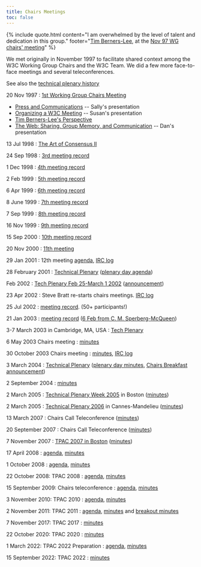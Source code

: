 ```yaml
---
title: Chairs Meetings
toc: false
---
```


{% include quote.html content="I am overwhelmed by the level of talent and dedication in this group." footer="[Tim Berners-Lee](https://www.w3.org/People/Berners-Lee/), at the [Nov 97 WG chairs' meeting](https://www.w3.org/Member/9711/wg-chairs.html)" %}

We met originally in November 1997 to facilitate shared context among the W3C Working Group Chairs and the W3C Team. We did a few more face-to-face meetings and several teleconferences.

See also the [technical plenary history](https://www.w3.org/events/tpac/)

20 Nov 1997
: [1st Working Group Chairs Meeting](https://www.w3.org/Member/9711/wg-chairs.html)
- [Press and Communications](https://www.w3.org/Member/Talks/971120Press) -- Sally's presentation
- [Organizing a W3C Meeting](../meetings/hosting.md) -- Susan's presentation
- [Tim Berners-Lee's Perspective](https://www.w3.org/Member/9711/wg-chairs-intro.html)
- [The Web: Sharing, Group Memory, and Communication](https://www.w3.org/OldGuide/WebSharing.html) -- Dan's presentation

13 Jul 1998
: [The Art of Consensus II](https://www.w3.org/1998/07/chairs.html)

24 Sep 1998
: [3rd meeting record](https://www.w3.org/1998/09/24-chairs.html)

1 Dec 1998
: [4th meeting record](https://www.w3.org/1998/12/01-chairs.html)

2 Feb 1999
: [5th meeting record](https://www.w3.org/1999/02/02-chairs.html)

6 Apr 1999
: [6th meeting record](https://www.w3.org/1999/04/06-chairs.html)

8 June 1999
: [7th meeting record](https://www.w3.org/1999/06/08-chairs.html)

7 Sep 1999
: [8th meeting record](https://www.w3.org/1999/09/chairs56.html)

16 Nov 1999
: [9th meeting record](https://www.w3.org/1999/11/chairs298.html)

15 Sep 2000
: [10th meeting record](https://www.w3.org/2000/09/ch53.html)

20 Nov 2000
: [11th meeting](https://www.w3.org/2000/11/ch64.html)

29 Jan 2001
: 12th meeting [agenda](https://lists.w3.org/Archives/Member/chairs/2001JanMar/0041.html), [IRC log](https://www.w3.org/2001/01/29-chairs-irc)

28 February 2001
: [Technical Plenary](https://www.w3.org/2001/02/allgroupoverview.html#Agenda1) ([plenary day agenda](https://www.w3.org/2001/02/Plenary/Agenda.html))

Feb 2002
: [Tech Plenary Feb 25-March 1 2002](https://www.w3.org/2001/07/allgroupoverview) ([announcement](https://lists.w3.org/Archives/Member/chairs/2001JulSep/0034.html))

23 Apr 2002
: Steve Bratt re-starts chairs meetings. [IRC log](https://www.w3.org/2002/04/23-chairs-irc)

25 Jul 2002
: [meeting record](https://lists.w3.org/Archives/Member/chairs/2002JulSep/0047.html). (50+ participants!)

21 Jan 2003
: [meeting record](https://www.w3.org/2003/01/21-chairs-notes.html) ([6 Feb from C. M. Sperberg-McQueen](https://lists.w3.org/Archives/Member/chairs/2003JanMar/0032.html))

3-7 March 2003 in Cambridge, MA, USA
: [Tech Plenary](https://www.w3.org/2002/10/allgroupoverview.html)

6 May 2003 Chairs meeting
: [minutes](https://www.w3.org/2003/05/06-chair-notes.html)

30 October 2003 Chairs meeting
: [minutes](https://www.w3.org/2003/10/31-chair-notes.html), [IRC log](https://www.w3.org/2003/10/30-chair-irc)

3 March 2004
: [Technical Plenary](https://www.w3.org/2003/08/allgroupoverview.html) ([plenary day minutes](https://www.w3.org/2004/03/plenary-minutes), [Chairs Breakfast announcement](https://lists.w3.org/Archives/Member/chairs/2004JanMar/0075))

2 September 2004
: [minutes](https://www.w3.org/2004/09/02-chair-minutes.html)

2 March 2005
: [Technical Plenary Week 2005](https://www.w3.org/2004/12/allgroupoverview.html) in Boston ([minutes](https://www.w3.org/2005/03/plenary-minutes))

2 March 2005
: [Technical Plenary 2006](https://www.w3.org/2005/12/allgroupoverview.html) in Cannes-Mandelieu ([minutes](https://www.w3.org/2006/03/TP-minutes.html))

13 March 2007
: Chairs Call Teleconference ([minutes](https://lists.w3.org/Archives/Member/chairs/2007JanMar/0128))

20 September 2007
: Chairs Call Teleconference ([minutes](https://www.w3.org/2007/09/20-chairs-minutes.html))

7 November 2007
: [TPAC 2007 in Boston](https://www.w3.org/2007/11/07-TechPlenAgenda.html) ([minutes](https://www.w3.org/2007/11/07-tp-minutes.html))

17 April 2008
: [agenda](https://lists.w3.org/Archives/Member/chairs/2008AprJun/0022.html), [minutes](https://www.w3.org/2008/04/17-chairs-minutes.html)

1 October 2008
: [agenda](https://www.w3.org/2008/10/01-chairs-minutes.html), [minutes](https://www.w3.org/2008/10/01-chairs-minutes.html)

22 October 2008: TPAC 2008
: [agenda](https://www.w3.org/2008/10/TPAC/TPDay-Agenda.html), [minutes](https://www.w3.org/2008/10/22-tp-minutes.html)

15 September 2009: Chairs teleconference
: [agenda](https://lists.w3.org/Archives/Member/chairs/2009JulSep/0044.html), [minutes](https://www.w3.org/2009/09/15-chairs-minutes)

3 November 2010: TPAC 2010
: [agenda](https://www.w3.org/2010/11/TPAC/PlenaryAgenda#details), [minutes](https://www.w3.org/2010/11/03-tpac-minutes)

2 November 2011: TPAC 2011
: [agenda](https://www.w3.org/wiki/TPAC2011), [minutes](https://www.w3.org/2011/11/02-tpac-minutes) and [breakout minutes](https://www.w3.org/wiki/TPAC2011#Session_Grid)

7 November 2017: TPAC 2017
: [minutes](https://www.w3.org/2017/11/07-chairs-minutes.html)

22 October 2020: TPAC 2020
: [minutes](https://www.w3.org/2020/10/22-chairs-minutes.html)

1 March 2022: TPAC 2022 Preparation
: [agenda](https://lists.w3.org/Archives/Member/chairs/2022JanMar/0051.html), [minutes](https://www.w3.org/2022/03/01-chairs-minutes.html)

15 September 2022: TPAC 2022
: [minutes](https://www.w3.org/2022/09/15-chairs-minutes.html)
